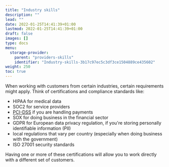```yaml
---
title: "Industry skills"
description: ""
lead: ""
date: 2022-01-25T14:41:39+01:00
lastmod: 2022-01-25T14:41:39+01:00
draft: false
images: []
type: docs
menu:
  storage-provider:
    parent: "providers-skills"
    identifier: "Industry-skills-3b17c97ec5c3df3ce1504889ce435602"
weight: 250
toc: true
---
```


When working with customers from certain industries, certain requirements might apply. Think of certifications and compliance standards like:
<!--TODO STEF TREY link all these-->

- HIPAA for medical data
- SOC2 for service providers
- [PCI-DSS](https://en.wikipedia.org/wiki/Payment_Card_Industry_Data_Security_Standard) if you are handling payments
- SOX for doing business in the financial sector
- GDPR for European data privacy regulation, if you're storing personally identifiable information (PII)
- local regulations that vary per country (especially when doing business with the government)
- ISO 27001 security standards

Having one or more of these certifications will allow you to work directly with a different set of customers.
